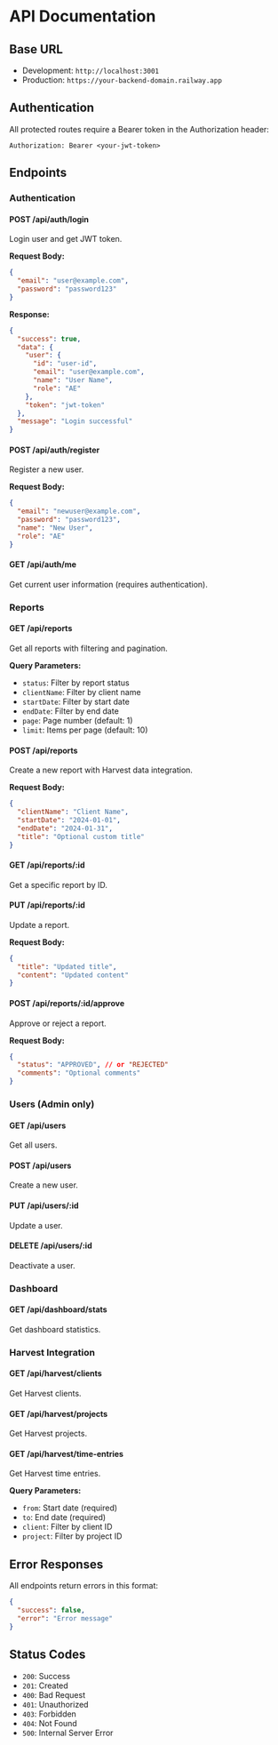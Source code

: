 # API Documentation

## Base URL
- Development: `http://localhost:3001`
- Production: `https://your-backend-domain.railway.app`

## Authentication
All protected routes require a Bearer token in the Authorization header:
```
Authorization: Bearer <your-jwt-token>
```

## Endpoints

### Authentication

#### POST /api/auth/login
Login user and get JWT token.

**Request Body:**
```json
{
  "email": "user@example.com",
  "password": "password123"
}
```

**Response:**
```json
{
  "success": true,
  "data": {
    "user": {
      "id": "user-id",
      "email": "user@example.com",
      "name": "User Name",
      "role": "AE"
    },
    "token": "jwt-token"
  },
  "message": "Login successful"
}
```

#### POST /api/auth/register
Register a new user.

**Request Body:**
```json
{
  "email": "newuser@example.com",
  "password": "password123",
  "name": "New User",
  "role": "AE"
}
```

#### GET /api/auth/me
Get current user information (requires authentication).

### Reports

#### GET /api/reports
Get all reports with filtering and pagination.

**Query Parameters:**
- `status`: Filter by report status
- `clientName`: Filter by client name
- `startDate`: Filter by start date
- `endDate`: Filter by end date
- `page`: Page number (default: 1)
- `limit`: Items per page (default: 10)

#### POST /api/reports
Create a new report with Harvest data integration.

**Request Body:**
```json
{
  "clientName": "Client Name",
  "startDate": "2024-01-01",
  "endDate": "2024-01-31",
  "title": "Optional custom title"
}
```

#### GET /api/reports/:id
Get a specific report by ID.

#### PUT /api/reports/:id
Update a report.

**Request Body:**
```json
{
  "title": "Updated title",
  "content": "Updated content"
}
```

#### POST /api/reports/:id/approve
Approve or reject a report.

**Request Body:**
```json
{
  "status": "APPROVED", // or "REJECTED"
  "comments": "Optional comments"
}
```

### Users (Admin only)

#### GET /api/users
Get all users.

#### POST /api/users
Create a new user.

#### PUT /api/users/:id
Update a user.

#### DELETE /api/users/:id
Deactivate a user.

### Dashboard

#### GET /api/dashboard/stats
Get dashboard statistics.

### Harvest Integration

#### GET /api/harvest/clients
Get Harvest clients.

#### GET /api/harvest/projects
Get Harvest projects.

#### GET /api/harvest/time-entries
Get Harvest time entries.

**Query Parameters:**
- `from`: Start date (required)
- `to`: End date (required)
- `client`: Filter by client ID
- `project`: Filter by project ID

## Error Responses

All endpoints return errors in this format:
```json
{
  "success": false,
  "error": "Error message"
}
```

## Status Codes
- `200`: Success
- `201`: Created
- `400`: Bad Request
- `401`: Unauthorized
- `403`: Forbidden
- `404`: Not Found
- `500`: Internal Server Error
